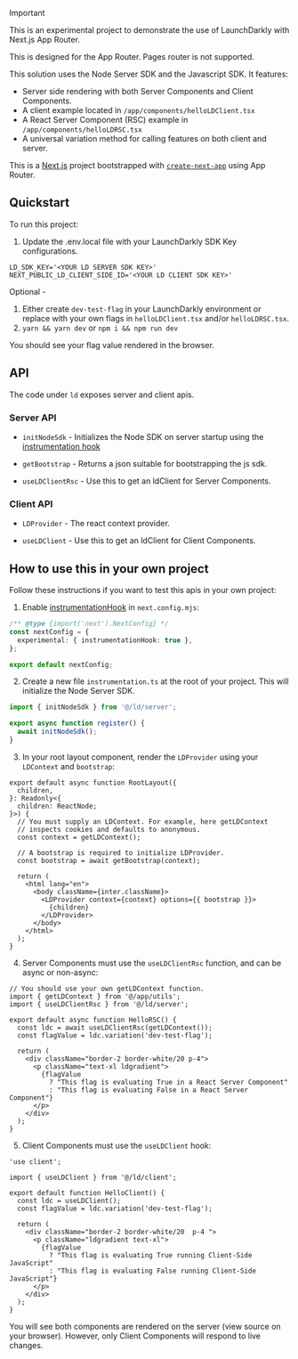 > [!IMPORTANT]  
> This is an experimental project to demonstrate the use of LaunchDarkly with Next.js App Router.
>
> This is designed for the App Router. Pages router is not supported.

This solution uses the Node Server SDK and the Javascript SDK. It features:

- Server side rendering with both Server Components and Client Components.
- A client example located in `/app/components/helloLDClient.tsx`
- A React Server Component (RSC) example in `/app/components/helloLDRSC.tsx`
- A universal variation method for calling features on both client and server.

This is a [Next.js](https://nextjs.org/) project bootstrapped with [`create-next-app`](https://github.com/vercel/next.js/tree/canary/packages/create-next-app) using App Router.

## Quickstart

To run this project:

1. Update the .env.local file with your LaunchDarkly SDK Key configurations.

```dotenv
LD_SDK_KEY='<YOUR LD SERVER SDK KEY>'
NEXT_PUBLIC_LD_CLIENT_SIDE_ID='<YOUR LD CLIENT SDK KEY>'
```

Optional - 

1. Either create `dev-test-flag` in your LaunchDarkly environment or replace with your own flags in `helloLDClient.tsx` and/or `helloLDRSC.tsx`.
2. `yarn && yarn dev` or `npm i && npm run dev`

You should see your flag value rendered in the browser.

## API

The code under `ld` exposes server and client apis.

### Server API

- `initNodeSdk` - Initializes the Node SDK on server startup using the [instrumentation hook](https://nextjs.org/docs/app/building-your-application/optimizing/instrumentation)

- `getBootstrap` - Returns a json suitable for bootstrapping the js sdk.

- `useLDClientRsc` - Use this to get an ldClient for Server Components.

### Client API

- `LDProvider` - The react context provider.

- `useLDClient` - Use this to get an ldClient for Client Components.

## How to use this in your own project

Follow these instructions if you want to test this apis in your own project:

1. Enable [instrumentationHook](https://nextjs.org/docs/app/building-your-application/optimizing/instrumentation) in `next.config.mjs`:

```ts
/** @type {import('next').NextConfig} */
const nextConfig = {
  experimental: { instrumentationHook: true },
};

export default nextConfig;
```

2. Create a new file `instrumentation.ts` at the root of your project. This will initialize the Node Server SDK.

```ts
import { initNodeSdk } from '@/ld/server';

export async function register() {
  await initNodeSdk();
}
```

3. In your root layout component, render the `LDProvider` using your `LDContext` and `bootstrap`:

```tsx
export default async function RootLayout({
  children,
}: Readonly<{
  children: ReactNode;
}>) {
  // You must supply an LDContext. For example, here getLDContext
  // inspects cookies and defaults to anonymous.
  const context = getLDContext();

  // A bootstrap is required to initialize LDProvider.
  const bootstrap = await getBootstrap(context);

  return (
    <html lang="en">
      <body className={inter.className}>
        <LDProvider context={context} options={{ bootstrap }}>
          {children}
        </LDProvider>
      </body>
    </html>
  );
}
```

4. Server Components must use the `useLDClientRsc` function, and can be async or non-async:

```tsx
// You should use your own getLDContext function.
import { getLDContext } from '@/app/utils';
import { useLDClientRsc } from '@/ld/server';

export default async function HelloRSC() {
  const ldc = await useLDClientRsc(getLDContext());
  const flagValue = ldc.variation('dev-test-flag');

  return (
    <div className="border-2 border-white/20 p-4">
      <p className="text-xl ldgradient">
        {flagValue
          ? "This flag is evaluating True in a React Server Component"
          : "This flag is evaluating False in a React Server Component"}
      </p>
    </div>
  );
}
```

5. Client Components must use the `useLDClient` hook:

```tsx
'use client';

import { useLDClient } from '@/ld/client';

export default function HelloClient() {
  const ldc = useLDClient();
  const flagValue = ldc.variation('dev-test-flag');

  return (
    <div className="border-2 border-white/20  p-4 ">
      <p className="ldgradient text-xl">
        {flagValue
          ? "This flag is evaluating True running Client-Side JavaScript"
          : "This flag is evaluating False running Client-Side JavaScript"}
      </p>
    </div>
  );
}
```

You will see both components are rendered on the server (view source on your browser). However, only Client Components
will respond to live changes.
